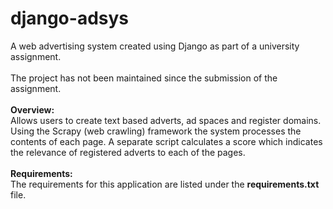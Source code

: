 # django-adsys

A web advertising system created using Django as part of a university assignment.
<br/>
<br/>
The project has not been maintained since the submission of the assignment.
<br/>
<br/>
<b>Overview:</b>
<br/>
Allows users to create text based adverts, ad spaces and register domains. Using the Scrapy (web crawling) framework the system processes the contents of each page. A separate script calculates a score which indicates the relevance of registered adverts to each of the pages.
<br/>
<br/>
<b>Requirements:</b>
<br/>
The requirements for this application are listed under the <b>requirements.txt</b> file.
